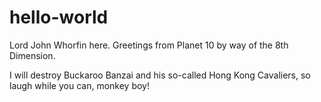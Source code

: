 # hello-world

Lord John Whorfin here. Greetings from Planet 10 by way of the 8th Dimension.

I will destroy Buckaroo Banzai and his so-called Hong Kong Cavaliers, so laugh while you can, monkey boy!
